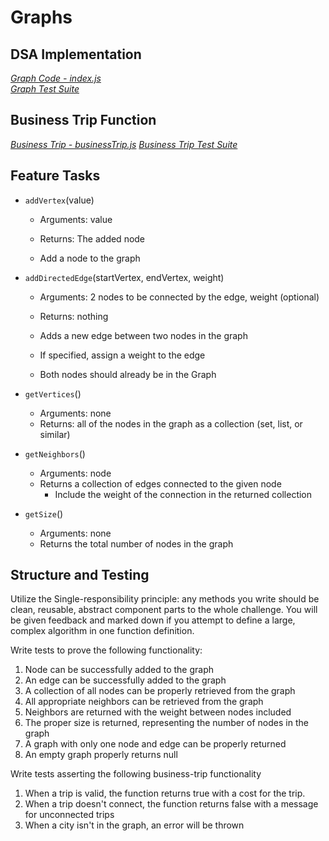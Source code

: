 # Graphs

## DSA Implementation

_[Graph Code - index.js](./graph.js)_\
_[Graph Test Suite](./__tests__/graphs.test.js)_

## Business Trip Function

_[Business Trip - businessTrip.js](./business-trip/businessTrip.js)_
_[Business Trip Test Suite](./business-trip/__tests__/businessTrip.test.js)_

## Feature Tasks

- `addVertex`(value)
  - Arguments: value
  - Returns: The added node

  - Add a node to the graph

- `addDirectedEdge`(startVertex, endVertex, weight)
  - Arguments: 2 nodes to be connected by the edge, weight (optional)
  - Returns: nothing

  - Adds a new edge between two nodes in the graph
  - If specified, assign a weight to the edge

  - Both nodes should already be in the Graph

- `getVertices`()
  - Arguments: none
  - Returns: all of the nodes in the graph as a collection (set, list, or similar)

- `getNeighbors`()
  - Arguments: node
  - Returns a collection of edges connected to the given node
    - Include the weight of the connection in the returned collection

- `getSize`()
  - Arguments: none
  - Returns the total number of nodes in the graph

## Structure and Testing

Utilize the Single-responsibility principle: any methods you write should be clean, reusable, abstract component parts to the whole challenge. You will be given feedback and marked down if you attempt to define a large, complex algorithm in one function definition.

Write tests to prove the following functionality:

1. Node can be successfully added to the graph
2. An edge can be successfully added to the graph
3. A collection of all nodes can be properly retrieved from the graph
4. All appropriate neighbors can be retrieved from the graph
5. Neighbors are returned with the weight between nodes included
6. The proper size is returned, representing the number of nodes in the graph
7. A graph with only one node and edge can be properly returned
8. An empty graph properly returns null

Write tests asserting the following business-trip functionality

1. When a trip is valid, the function returns true with a cost for the trip.
2. When a trip doesn't connect, the function returns false with a message for unconnected trips
3. When a city isn't in the graph, an error will be thrown
